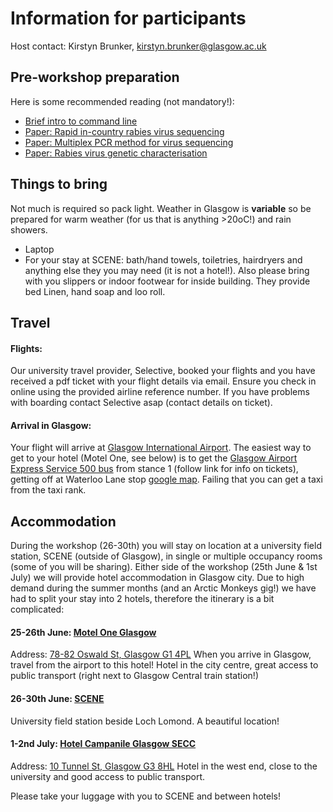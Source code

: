 # Information for participants

Host contact: Kirstyn Brunker, kirstyn.brunker@glasgow.ac.uk

## Pre-workshop preparation
Here is some recommended reading (not mandatory!):
* [Brief intro to  command line](https://ryanstutorials.net/linuxtutorial/commandline.php)
* [Paper: Rapid in-country rabies virus sequencing](https://wellcomeopenresearch.org/articles/5-3/v2)
* [Paper: Multiplex PCR method for virus sequencing](https://www.nature.com/articles/nprot.2017.066)
* [Paper: Rabies virus genetic characterisation](https://journals.plos.org/plospathogens/article?id=10.1371/journal.ppat.1010023)

## Things to bring
Not much is required so pack light. Weather in Glasgow is **variable** so be prepared for warm weather (for us that is anything >20oC!) and rain showers.  
* Laptop  
* For your stay at SCENE: bath/hand towels, toiletries, hairdryers and anything else they you may need (it is not a hotel!).  Also please bring with you slippers or indoor footwear for inside building. They provide bed Linen, hand soap and loo roll.

## Travel

#### Flights:
Our university travel provider, Selective, booked your flights and you have received a pdf ticket with your flight details via email. Ensure you check in online using the provided airline reference number. If you have problems with boarding contact Selective asap (contact details on ticket).

#### Arrival in Glasgow: 
Your flight will arrive at [Glasgow International Airport](https://www.glasgowairport.com/). The easiest way to get to your hotel (Motel One, see below) is to get the [Glasgow Airport Express Service 500 bus](https://www.glasgowairport.com/to-and-from/bus/) from stance 1 (follow link for info on tickets), getting off at Waterloo Lane stop [google map](https://www.google.com/maps/dir/Glasgow+Airport,+Glasgow,+Paisley/Motel+One,+78-82+Oswald+St,+Glasgow+G1+4PL/@55.8670328,-4.3918523,12.57z/am=t/data=!4m14!4m13!1m5!1m1!1s0x48884eb90111e0dd:0x24a888b519aa330b!2m2!1d-4.4350529!2d55.8690744!1m5!1m1!1s0x4888469c3b4faced:0xbbdada611fdf447!2m2!1d-4.2595396!2d55.8583003!3e3?entry=ttu).  Failing that you can get a taxi from the taxi rank.

## Accommodation

During the workshop (26-30th) you will stay on location at a university field station, SCENE (outside of Glasgow), in single or multiple occupancy rooms (some of you will be sharing). Either side of the workshop (25th June & 1st July) we will provide hotel accommodation in Glasgow city. Due to high demand during the summer months (and an Arctic Monkeys gig!) we have had to split your stay into 2 hotels, therefore the itinerary is a bit complicated: 

#### 25-26th June: [Motel One Glasgow](https://www.motel-one.com/en/hotels/glasgow/hotel-glasgow/) 
Address: [78-82 Oswald St, Glasgow G1 4PL](https://www.google.com/maps/place/Motel+One/@55.859211,-4.2853997,17z/data=!4m9!3m8!1s0x4888469c3b4faced:0xbbdada611fdf447!5m2!4m1!1i2!8m2!3d55.8583001!4d-4.2595688!16s%2Fg%2F11f4ppgx9m?entry=ttu)
When you arrive in Glasgow, travel from the airport to this hotel! Hotel in the city centre, great access to public transport (right next to Glasgow Central train station!)  

#### 26-30th June: [SCENE](https://www.gla.ac.uk/research/az/scene/)
University field station beside Loch Lomond. A beautiful location!  

#### 1-2nd July: [Hotel Campanile Glasgow SECC](https://glasgow.campanile.com/en-us/)
Address: [10 Tunnel St, Glasgow G3 8HL](https://www.google.com/maps/place/Campanile+Glasgow+SECC-Hydro+Hotel/@55.859211,-4.2853997,17z/data=!3m1!4b1!4m9!3m8!1s0x4888467fd0455cad:0x440ff7f44b7cb167!5m2!4m1!1i2!8m2!3d55.859211!4d-4.283211!16s%2Fg%2F1tgc92nq?entry=ttu)
Hotel in the west end, close to the university and good access to public transport.  

Please take your luggage with you to SCENE and between hotels!


